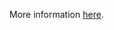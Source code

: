 More information [here](https://docs.bridgecrew.io/docs/ensure-that-the-cert-file-and-key-file-arguments-are-set-as-appropriate).
